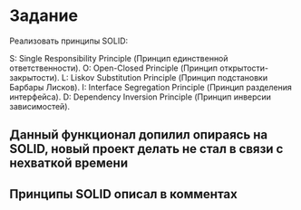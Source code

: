 # Задание

Реализовать принципы SOLID:

S: Single Responsibility Principle (Принцип единственной ответственности).
O: Open-Closed Principle (Принцип открытости-закрытости).
L: Liskov Substitution Principle (Принцип подстановки Барбары Лисков).
I: Interface Segregation Principle (Принцип разделения интерфейса).
D: Dependency Inversion Principle (Принцип инверсии зависимостей).

## Данный функционал допилил опираясь на SOLID, новый проект делать не стал в связи с нехваткой времени
## Принципы SOLID описал в комментах
